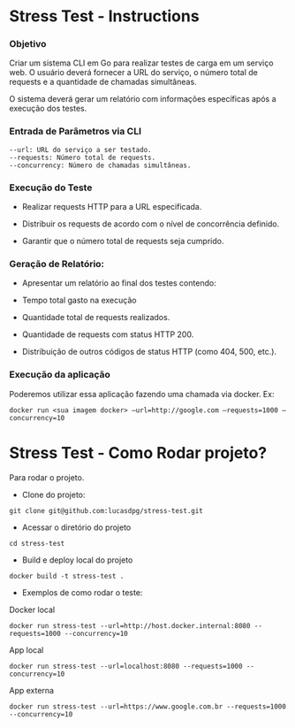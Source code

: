 # Stress Test - Instructions


### Objetivo

Criar um sistema CLI em Go para realizar testes de carga em um serviço web. O usuário deverá fornecer a URL do serviço, o número total de requests e a quantidade de chamadas simultâneas.

O sistema deverá gerar um relatório com informações específicas após a execução dos testes.


### Entrada de Parâmetros via CLI

```
--url: URL do serviço a ser testado.
--requests: Número total de requests.
--concurrency: Número de chamadas simultâneas.
```

### Execução do Teste

- Realizar requests HTTP para a URL especificada.

- Distribuir os requests de acordo com o nível de concorrência definido.

- Garantir que o número total de requests seja cumprido.


### Geração de Relatório:

- Apresentar um relatório ao final dos testes contendo:
  
- Tempo total gasto na execução

- Quantidade total de requests realizados.

- Quantidade de requests com status HTTP 200.

- Distribuição de outros códigos de status HTTP (como 404, 500, etc.).


### Execução da aplicação

Poderemos utilizar essa aplicação fazendo uma chamada via docker. Ex:

```
docker run <sua imagem docker> —url=http://google.com —requests=1000 —concurrency=10
```

# Stress Test - Como Rodar projeto?

Para rodar o projeto.

- Clone do projeto:
```
git clone git@github.com:lucasdpg/stress-test.git
```

- Acessar o diretório do projeto
```
cd stress-test
```

- Build e deploy local do projeto
```
docker build -t stress-test .
```

- Exemplos de como rodar o teste:

Docker local
```
docker run stress-test --url=http://host.docker.internal:8080 --requests=1000 --concurrency=10
```

App local
```
docker run stress-test --url=localhost:8080 --requests=1000 --concurrency=10
```

App externa
```
docker run stress-test --url=https://www.google.com.br --requests=1000 --concurrency=10
```
